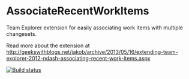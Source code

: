# AssociateRecentWorkItems
Team Explorer extension for easily associating work items with multiple changesets.

Read more about the extension at http://geekswithblogs.net/jakob/archive/2013/05/16/extending-team-explorer-2012-ndash-associating-recent-work-items.aspx

[![Build status](https://osirisdata.visualstudio.com/DefaultCollection/_apis/public/build/definitions/570e9c8c-f609-47b1-8e15-a5f1a6673a0b/1/badge)](https://osirisdata.visualstudio.com/DefaultCollection/OpenSource/_build#_a=general&definitionId=1)


